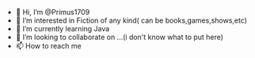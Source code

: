 - 👋 Hi, I’m @Primus1709
- 👀 I’m interested in Fiction of any kind( can be books,games,shows,etc)
- 🌱 I’m currently learning Java 
- 💞️ I’m looking to collaborate on ...(i don't know what to put here)
- 📫 How to reach me 
<!---
Primus1709/Primus1709 is a ✨ special ✨ repository because its `README.md` (this file) appears on your GitHub profile.
You can click the Preview link to take a look at your changes.
--->
